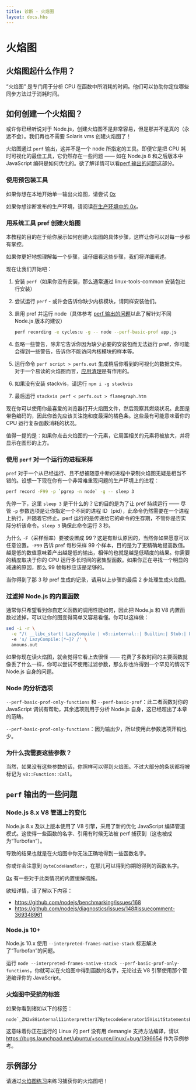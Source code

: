 ```yaml
---
title: 诊断 - 火焰图
layout: docs.hbs
---
```


# 火焰图

## 火焰图起什么作用？

“火焰图” 是专门用于分析 CPU 在函数中所消耗的时间。他们可以协助你定位哪些同步方法过于消耗时间。

## 如何创建一个火焰图？

或许你已经听说对于 Node.js，创建火焰图不是非常容易，但是那并不是真的（永远不会）。我们再也不需要 Solaris vms 创建火焰图了！

火焰图通过 `perf` 输出，这并不是一个 node 所指定的工具。即便它是把 CPU 耗时可视化的最佳工具，它仍然存在一些问题 —— 如在 Node.js 8 和之后版本中 JavaScript 编码是如何优化的。欲了解详情可以看[perf 输出的问题](#perf-output-issues)这部分。

### 使用预包装工具

如果你想在本地开始单一输出火焰图，请尝试 [0x](https://www.npmjs.com/package/0x)

如果你想诊断发布的生产环境，请阅读[在生产环境中的 0x][]。

### 用系统工具 pref 创建火焰图

本教程的目的在于给你展示如何创建火焰图的具体步骤，这样让你可以对每一步都有掌控。

如果你更好地想理解每一个步骤，请仔细看这些步骤，我们将详细阐述。

现在让我们开始吧：

1. 安装 `perf`（如果你没有安装，那么通常通过 linux-tools-common 安装包进行安装）
2. 尝试运行 `perf` - 或许会告诉你缺少内核模块，请同样安装他们。
3. 启用 pref 并运行 node（具体参考 [perf 输出的问题](#perf-output-issues)以此了解针对不同 Node.js 版本的建议）

   ```bash
   perf recording -e cycles:u -g -- node --perf-basic-prof app.js
   ```

4. 忽略一些警告，除非它告诉你因为缺少必要的安装包而无法运行 pref，你可能会得到一些警告，告诉你不能访问内核模块的样本等。
5. 运行命令 `perf script > perfs.out` 生成稍后你看到的可视化的数据文件。对于一个易读的火焰图而言，[应用清理](#filtering-out-node-js-internal-functions)是有作用的。
6. 如果没有安装 stackvis，请运行 `npm i -g stackvis`
7. 最后运行 `stackvis perf < perfs.out > flamegraph.htm`

现在你可以使用你最喜爱的浏览器打开火焰图文件，然后观察其燃烧状况。此图是带色编码的，因此你首先应该关注饱和度最深的橘色条。这些最有可能意味着你的 CPU 运行复杂函数消耗的状况。

值得一提的是：如果你点击火焰图的一个元素，它周围相关的元素将被放大，并将显示在图形的上方。

### 使用 `perf` 对一个运行的进程采样

`pref` 对于一个从已经运行、且不想被随意中断的进程中录制火焰图无疑是相当不错的。设想一下现在你有一个非常难重现问题的生产环境上的进程：

```bash
perf record -F99 -p `pgrep -n node` -g -- sleep 3
```

先停一下，这里 `sleep 3` 是干什么的？它的目的是为了让 pref 持续运行 —— 尽管 `-p` 参数选项是让你指定一个不同的进程 ID（pid），此命令仍然需要在一个进程上执行，并随着它终止。perf 运行的是传递给它的命令的生存期，不管你是否实际分析该命令。`sleep 3` 确保此命令运行 3 秒。

为什么 `-F`（采样频率）要被设置成 99？这是有默认原因的，当然你如果愿意可以任意设置。`-F99` 告诉 pref 每秒采样 99 个样本，目的是为了更精确地提高数值。越是低的数值意味着产出越是低的输出，相伴的也就是越是低精度的结果。你需要的精度取决于你的 CPU 运行多长时间的密集型函数。如果你正在寻找一个明显的减速的原因，那么 99 帧每秒应该是足够的。

当你得到了那 3 秒 pref 生成的记录，请用以上步骤的最后 2 步处理生成火焰图。

### 过滤掉 Node.js 的内置函数

通常你只希望看到你自定义函数的调用性能如何，因此把 Node.js 和 V8 内置函数过滤掉，可以让你的图变得简单又容易看懂。你可以这样做：

```bash
sed -i -r \
  -e "/( __libc_start| LazyCompile | v8::internal::| Builtin:| Stub:| LoadIC:|\[unknown\]| LoadPolymorphicIC:)/d"
  -e 's/ LazyCompile:[*~]? /' \
  amouns.out
```

如果你现在读火焰图，就会觉得它看上去很怪 —— 花费了多数时间的主要函数就像丢了什么一样，你可以尝试不使用过滤参数，那么你也许得到一个罕见的情况下 Node.js 自身的问题。

### Node 的分析选项

`--perf-basic-prof-only-functions` 和 `--perf-basic-prof`：此二者函数对你的 JavaScript 调试有帮助，其余选项则用于分析 Node.js 自身，这已经超出了本章的范畴。

`--perf-basic-prof-only-functions`：因为输出少，所以使用此参数选项开销也少。

### 为什么我需要这些参数？

当然，如果没有这些参数的话，你照样可以得到火焰图。不过大部分的条状都将被标记为 `v8::Function::Call`。

## `perf` 输出的一些问题

### Node.js 8.x V8 管道上的变化

Node.js 8.x 及以上版本使用了 V8 引擎，采用了新的优化 JavaScript 编译管道模式。这使得一些函数的名字、引用有时候无法被 perf 捕获到（这也被成为“Turbofan”）。

导致的结果也就是在火焰图中你无法正确地得到一些函数名字。

你或许会注意到 `ByteCodeHandler:`，在那儿可以得到你期盼得到的函数名字。

[0x](https://www.npmjs.com/package/0x) 有一些对于此类情况的内置缓解措施。

欲知详情，请了解以下内容：

- https://github.com/nodejs/benchmarking/issues/168
- https://github.com/nodejs/diagnostics/issues/148#issuecomment-369348961

### Node.js 10+

Node.js 10.x 使用 `--interpreted-frames-native-stack` 标志解决了“Turbofan”的问题。

运行 `node --interpreted-frames-native-stack --perf-basic-prof-only-functions`，你就可以在火焰图中得到函数的名字，无论过去 V8 引擎使用那个管道编译你的 JavaScript。

### 火焰图中受损的标签

如果你看到诸如以下的标签：

```
node`_ZN2v88internal11interpretter17BytecodeGenerator15VisitStatementsEPNS0_8ZoneListIPNS0_9StatementEE
```

这意味着你正在运行的 Linux 的 perf 没有用 demangle 支持方法编译，请以 https://bugs.launchpad.net/ubuntu/+source/linux/+bug/1396654 作为示例参考。

## 示例部分

请通过[火焰图练习](https://github.com/naugtur/node-example-flamegraph)来练习捕获你的火焰图吧！

[在生产环境中的 0x]: https://github.com/davidmarkclements/0x/blob/master/docs/production-servers.md
